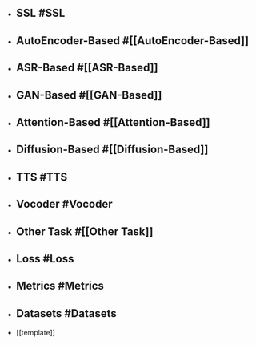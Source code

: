 - ## SSL #SSL
- ## AutoEncoder-Based #[[AutoEncoder-Based]]
- ## ASR-Based #[[ASR-Based]]
- ## GAN-Based #[[GAN-Based]]
- ## Attention-Based #[[Attention-Based]]
- ## Diffusion-Based #[[Diffusion-Based]]
- ## TTS #TTS
- ## Vocoder #Vocoder
- ## Other Task #[[Other Task]]
- ## Loss #Loss
- ## Metrics #Metrics
- ## Datasets #Datasets
- [[template]]